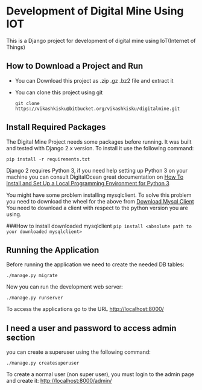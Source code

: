 # Development of Digital Mine Using IOT

This is a Django project for development of digital mine using IoT(Internet of Things)


## How to Download a Project and Run
- You can Download this project as .zip .gz .bz2 file and extract it
- You can clone this project using git

    `git clone https://vikashkisku@bitbucket.org/vikashkisku/digitalmine.git`
   
    
## Install Required Packages

The Digital Mine Project needs some packages before running. It was built and
tested with Django 2.x version. To install it use the following command:

    pip install -r requirements.txt

Django 2 requires Python 3, if you need help setting up Python 3 on your machine you can consult
DigitalOcean great documentation on 
[How To Install and Set Up a Local Programming Environment for Python 3](https://www.digitalocean.com/community/tutorial_series/how-to-install-and-set-up-a-local-programming-environment-for-python-3)

You might have some problem installing mysqlclient. To solve this problem you need to download
the wheel for the above from 
[Download Mysql Client](https://www.lfd.uci.edu/~gohlke/pythonlibs/#mysqlclient)
You need to download a client with respect to the python version you are using.

###How to install downloaded mysqlclient
`pip install <absolute path to your downloaded mysqlclient> ` 
## Running the Application

Before running the application we need to create the needed DB tables:

    ./manage.py migrate

Now you can run the development web server:

    ./manage.py runserver

To access the applications go to the URL <http://localhost:8000/>


## I need a user and password to access admin section

you can create a superuser using the following command:

    ./manage.py createsuperuser

To create a normal user (non super user), you must login to the admin page and
create it: <http://localhost:8000/admin/>

